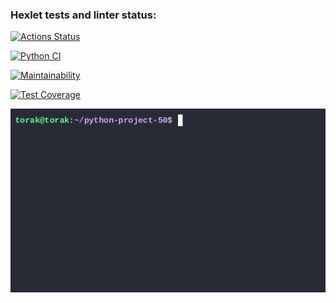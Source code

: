 ### Hexlet tests and linter status:
[![Actions Status](https://github.com/DSungatulin/python-project-50/actions/workflows/hexlet-check.yml/badge.svg)](https://github.com/DSungatulin/python-project-50/actions)

[![Python CI](https://github.com/DSungatulin/python-project-50/actions/workflows/pyci.yml/badge.svg)](https://github.com/DSungatulin/python-project-50/actions/workflows/pyci.yml)

[![Maintainability](https://api.codeclimate.com/v1/badges/68219a8b96085a1216e9/maintainability)](https://codeclimate.com/github/DSungatulin/python-project-50/maintainability)

[![Test Coverage](https://api.codeclimate.com/v1/badges/68219a8b96085a1216e9/test_coverage)](https://codeclimate.com/github/DSungatulin/python-project-50/test_coverage)

![](https://github.com/DSungatulin/python-project-50/blob/main/package_work_example.gif)